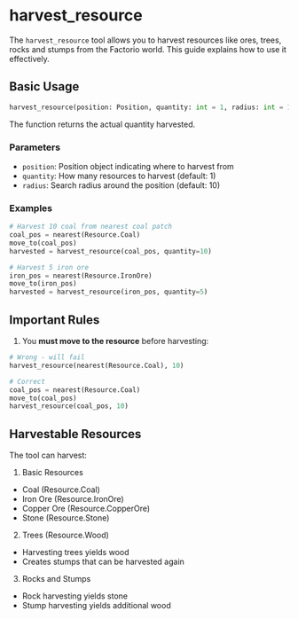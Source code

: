 # harvest_resource

The `harvest_resource` tool allows you to harvest resources like ores, trees, rocks and stumps from the Factorio world. This guide explains how to use it effectively.

## Basic Usage

```python
harvest_resource(position: Position, quantity: int = 1, radius: int = 10) -> int
```

The function returns the actual quantity harvested.

### Parameters

- `position`: Position object indicating where to harvest from
- `quantity`: How many resources to harvest (default: 1)
- `radius`: Search radius around the position (default: 10)

### Examples

```python
# Harvest 10 coal from nearest coal patch
coal_pos = nearest(Resource.Coal)
move_to(coal_pos)
harvested = harvest_resource(coal_pos, quantity=10)

# Harvest 5 iron ore
iron_pos = nearest(Resource.IronOre)
move_to(iron_pos)
harvested = harvest_resource(iron_pos, quantity=5)
```

## Important Rules

1. You **must move to the resource** before harvesting:

```python
# Wrong - will fail
harvest_resource(nearest(Resource.Coal), 10)

# Correct
coal_pos = nearest(Resource.Coal)
move_to(coal_pos)
harvest_resource(coal_pos, 10)
```

## Harvestable Resources

The tool can harvest:

1. Basic Resources

- Coal (Resource.Coal)
- Iron Ore (Resource.IronOre)
- Copper Ore (Resource.CopperOre)
- Stone (Resource.Stone)

2. Trees (Resource.Wood)

- Harvesting trees yields wood
- Creates stumps that can be harvested again

3. Rocks and Stumps

- Rock harvesting yields stone
- Stump harvesting yields additional wood
